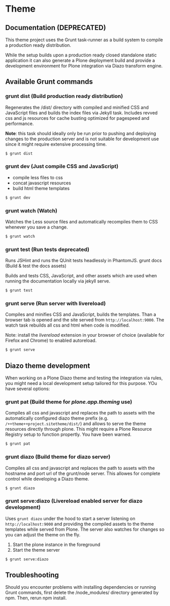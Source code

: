 #  Theme




## Documentation (DEPRECATED)

This theme project uses the Grunt task-runner as a build system to compile a production ready distribution.

While the setup builds upon a production ready closed standalone static application it can also generate a Plone deployment build and provide a development environment for Plone integration via Diazo transform engine.

## Available Grunt commands

### grunt dist (Build production ready distribution)

Regenerates the /dist/ directory with compiled and minified CSS and JavaScript files and builds the index files via Jekyll task. Includes revved css and js resources for cache busting optimized for pagespeed and performance.

**Note**: this task should ideally only be run prior to pushing and deploying changes to the production server and is not suitable for development use since it might require extensive processing time.

```bash
$ grunt dist
```

### grunt dev (Just compile CSS and JavaScript)

- compile less files to css
- concat javascript resources
- build html theme templates

```bash
$ grunt dev
```

### grunt watch (Watch)

Watches the Less source files and automatically recompiles them to CSS whenever you save a change.

```bash
$ grunt watch
```

### grunt test (Run tests **deprecated**)

Runs JSHint and runs the QUnit tests headlessly in PhantomJS.
grunt docs (Build & test the docs assets)

Builds and tests CSS, JavaScript, and other assets which are used when running the documentation locally via jekyll serve.

```bash
$ grunt test
```

### grunt serve (Run server with livereload)

Compiles and minifies CSS and JavaScript, builds the templates. Than a browser
tab is opened and the site served from `http://localhost:9000`. The watch task rebuilds all css and html when code is modified.

Note: install the *livereload* extension in your browser of choice (available for Firefox and Chrome) to enabled autoreload.

```bash
$ grunt serve
```

## Diazo theme development

When working on a Plone Diazo theme and testing the integration via rules, you might need a local development setup tailored for this purpose. YOu have several options:

### grunt pat (Build theme for *plone.app.theming* use)

Compiles all css and javascript and replaces the path to assets with the automatically configured diazo theme prefix (e.g. `/++theme++project.sitetheme/dist/`) and allows to serve the theme resources directly through plone. This might require a Plone Resource Registry setup to function propertly. You have been warned.

```bash
$ grunt pat
```

### grunt diazo (Build theme for diazo server)

Compiles all css and javascript and replaces the path to assets with the hostname and port url of the grunt/node server. This allowes for complete control while developing a Diazo theme.

```bash
$ grunt diazo
```

### grunt serve:diazo (Livereload enabled server for diazo development)

Uses `grunt diazo` under the hood to start a server listening on `http://localhost:9000` and providing the compiled assets to the theme templates while served from Plone. The server also watches for changes so you can adjust the theme on the fly.

1. Start the plone instance in the foreground
2. Start the theme server

```bash
$ grunt serve:diazo
```


## Troubleshooting

Should you encounter problems with installing dependencies or running Grunt commands, first delete the /node_modules/ directory generated by npm. Then, rerun npm install.

